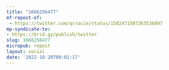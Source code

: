 ```yaml
---
title: "1666256477"
mf-repost-of:
 - https://twitter.com/qrracie/status/1582471507363536897
mp-syndicate-to:
- https://brid.gy/publish/twitter
slug: 1666256477
micropub: repost
layout: social
date: '2022-10-20T09:01:17'
---
```

